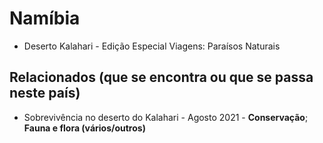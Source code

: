 # Namíbia

* Deserto Kalahari - Edição Especial Viagens: Paraísos Naturais

## Relacionados (que se encontra ou que se passa neste país)
* Sobrevivência no deserto do Kalahari - Agosto 2021 - **Conservação**; **Fauna e flora (vários/outros)**